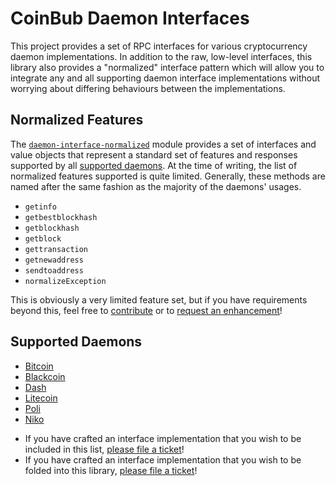 # CoinBub Daemon Interfaces #

This project provides a set of RPC interfaces for various cryptocurrency daemon implementations. In addition to the raw, low-level interfaces, this library also provides a "normalized" interface pattern which will allow you to integrate any and all supporting daemon interface implementations without worrying about differing behaviours between the implementations.


## Normalized Features ##

The [`daemon-interface-normalized`](https://github.com/CoinBub/daemon-interfaces/blob/master/daemon-interface-normalized/README.md) module provides a set of interfaces and value objects that represent a standard set of features and responses supported by all [supported daemons](#supported-daemons). At the time of writing, the list of normalized features supported is quite limited. Generally, these methods are named after the same fashion as the majority of the daemons' usages.

* `getinfo`
* `getbestblockhash`
* `getblockhash`
* `getblock`
* `gettransaction`
* `getnewaddress`
* `sendtoaddress`
* `normalizeException`

This is obviously a very limited feature set, but if you have requirements beyond this, feel free to [contribute](https://github.com/CoinBub/daemon-interfaces/blob/master/CONTRIBUTE.md) or to [request an enhancement](https://github.com/CoinBub/daemon-interfaces/issues)!

## Supported Daemons ##

* [Bitcoin](https://github.com/CoinBub/daemon-interfaces/blob/master/interfaces/daemon-interface-bitcoin/README.md)
* [Blackcoin](https://github.com/CoinBub/daemon-interfaces/blob/master/interfaces/daemon-interface-blackcoin/README.md)
* [Dash](https://github.com/CoinBub/daemon-interfaces/blob/master/interfaces/daemon-interface-dash/README.md)
* [Litecoin](https://github.com/CoinBub/daemon-interfaces/blob/master/interfaces/daemon-interface-litecoin/README.md)
* [Poli](https://github.com/CoinBub/daemon-interfaces/blob/master/interfaces/daemon-interface-poli/README.md)
* [Niko](https://github.com/CoinBub/daemon-interfaces/blob/master/interfaces/daemon-interface-niko/README.md)

- If you have crafted an interface implementation that you wish to be included in this list, [please file a ticket](https://github.com/CoinBub/daemon-interfaces/issues)!
- If you have crafted an interface implementation that you wish to be folded into this library, [please file a ticket](https://github.com/CoinBub/daemon-interfaces/issues)!

